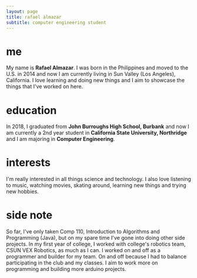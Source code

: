 ```yaml
---
layout: page
title: rafael almazar
subtitle: computer engineering student
---
```


# me
My name is **Rafael Almazar**. I was born in the Philippines and moved to the U.S. in 2014 and now I am currently living in Sun Valley (Los Angeles), California. I love learning and doing new things and I aim to showcase the things that I've worked on here.
# education
In 2018, I graduated from **John Burroughs High School, Burbank** and now I am currently a 2nd year student in **California State University, Northridge** and I am majoring in **Computer Engineering**.
# interests
I'm really interested in all things science and technology. I also love listening to music, watching movies, skating around, learning new things and trying new hobbies. 
# side note
So far, I've only taken Comp 110, Introduction to Algorithms and Programming (Java), but on my spare time I've gone into doing other side projects. In my first year of college, I worked with college's robotics team, CSUN VEX Robotics, as much as I can. I worked on and off as a programmer and builder for my team. On and off because I had to balance participating in the club and my classes. I aim to work more on programming and building more arduino projects.
